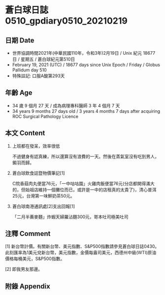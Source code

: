 [_metadata_:encoding]: - "utf-8"
[_metadata_:language]: - "zh-Hant-TW"
[_metadata_:fileformat]: - "markdown"
[_metadata_:MIME_type]: - "text/plain"
[_metadata_:markdown_version]: - "commonmark version 0.29"
[_metadata_:markdown_spec]: - "https://spec.commonmark.org/0.29/"

# 蒼白球日誌0510_gpdiary0510_20210219 #

## 日期 Date ##

* 世界協調時間2021年(中華民國110年，令和3年)2月19日 / Unix 紀元 18677 日 / 星期五 / 蒼白球紀元第510日
* February 19, 2021 (UTC) / 18677 days since Unix Epoch / Friday / Globus Pallidum day 510
* 特殊註記: 口服A酸第293天

## 年齡 Age ##

* 34 歲 9 個月 27 天 / 成為病理專科醫師 3 年 4 個月 7 天
* 34 years 9 months 27 days old / 3 years 4 months 7 days after acquiring ROC Surgical Pathology Licence

## 本文 Content ##

1. 上班都在發呆，效率很低

    不過健身有認真練，所以還算沒有浪費的一天。然後在蒸氣室沒有吃到男人，鎩羽而歸。
    
2. 蒼白球飲食誌暨物價筆記[1]

    C院香菇肉丸便當76元，「一中咕咕園」火雞肉飯便當76元(分店都開得滿大的，但始祖店維持一個攤位而已，或許是一中的店租真的太貴了)，清心普洱25元，台灣第一味鮮奶茶50元。
    
3. 蒼白球南港通訊處[2]支出回報[1]

    「二月半蕎麥麵」炸蝦天婦羅沾麵300元，嵜本吐司極美吐司

## 注釋 Comment ##

[1] 新台幣計價。有關新台幣、美元指數、S&P500指數請參見蒼白球日誌0430。此刻匯率為1美元兌新台幣，美元指數，金價每盎司美元，西德州中級(WTI)原油價格每桶美元，S&P500指數。


[2] 即我男友那邊。



## 附錄 Appendix ##

